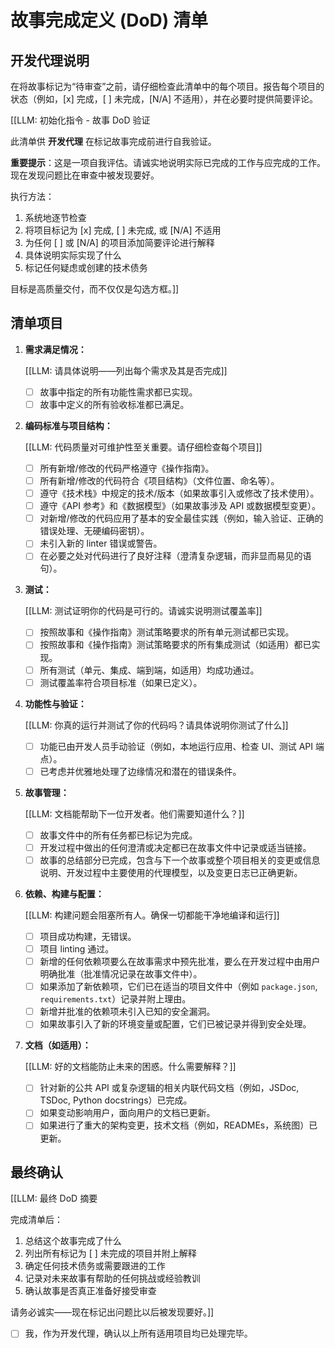 # 故事完成定义 (DoD) 清单

## 开发代理说明

在将故事标记为“待审查”之前，请仔细检查此清单中的每个项目。报告每个项目的状态（例如，[x] 完成，[ ] 未完成，[N/A] 不适用），并在必要时提供简要评论。

[[LLM: 初始化指令 - 故事 DoD 验证

此清单供 **开发代理** 在标记故事完成前进行自我验证。

**重要提示**：这是一项自我评估。请诚实地说明实际已完成的工作与应完成的工作。现在发现问题比在审查中被发现要好。

执行方法：

1.  系统地逐节检查
2.  将项目标记为 [x] 完成, [ ] 未完成, 或 [N/A] 不适用
3.  为任何 [ ] 或 [N/A] 的项目添加简要评论进行解释
4.  具体说明实际实现了什么
5.  标记任何疑虑或创建的技术债务

目标是高质量交付，而不仅仅是勾选方框。]]

## 清单项目

1.  **需求满足情况：**

    [[LLM: 请具体说明——列出每个需求及其是否完成]]

    - [ ] 故事中指定的所有功能性需求都已实现。
    - [ ] 故事中定义的所有验收标准都已满足。

2.  **编码标准与项目结构：**

    [[LLM: 代码质量对可维护性至关重要。请仔细检查每个项目]]

    - [ ] 所有新增/修改的代码严格遵守《操作指南》。
    - [ ] 所有新增/修改的代码符合《项目结构》（文件位置、命名等）。
    - [ ] 遵守《技术栈》中规定的技术/版本（如果故事引入或修改了技术使用）。
    - [ ] 遵守《API 参考》和《数据模型》（如果故事涉及 API 或数据模型变更）。
    - [ ] 对新增/修改的代码应用了基本的安全最佳实践（例如，输入验证、正确的错误处理、无硬编码密钥）。
    - [ ] 未引入新的 linter 错误或警告。
    - [ ] 在必要之处对代码进行了良好注释（澄清复杂逻辑，而非显而易见的语句）。

3.  **测试：**

    [[LLM: 测试证明你的代码是可行的。请诚实说明测试覆盖率]]

    - [ ] 按照故事和《操作指南》测试策略要求的所有单元测试都已实现。
    - [ ] 按照故事和《操作指南》测试策略要求的所有集成测试（如适用）都已实现。
    - [ ] 所有测试（单元、集成、端到端，如适用）均成功通过。
    - [ ] 测试覆盖率符合项目标准（如果已定义）。

4.  **功能性与验证：**

    [[LLM: 你真的运行并测试了你的代码吗？请具体说明你测试了什么]]

    - [ ] 功能已由开发人员手动验证（例如，本地运行应用、检查 UI、测试 API 端点）。
    - [ ] 已考虑并优雅地处理了边缘情况和潜在的错误条件。

5.  **故事管理：**

    [[LLM: 文档能帮助下一位开发者。他们需要知道什么？]]

    - [ ] 故事文件中的所有任务都已标记为完成。
    - [ ] 开发过程中做出的任何澄清或决定都已在故事文件中记录或适当链接。
    - [ ] 故事的总结部分已完成，包含与下一个故事或整个项目相关的变更或信息说明、开发过程中主要使用的代理模型，以及变更日志已正确更新。

6.  **依赖、构建与配置：**

    [[LLM: 构建问题会阻塞所有人。确保一切都能干净地编译和运行]]

    - [ ] 项目成功构建，无错误。
    - [ ] 项目 linting 通过。
    - [ ] 新增的任何依赖项要么在故事需求中预先批准，要么在开发过程中由用户明确批准（批准情况记录在故事文件中）。
    - [ ] 如果添加了新依赖项，它们已在适当的项目文件中（例如 `package.json`, `requirements.txt`）记录并附上理由。
    - [ ] 新增并批准的依赖项未引入已知的安全漏洞。
    - [ ] 如果故事引入了新的环境变量或配置，它们已被记录并得到安全处理。

7.  **文档（如适用）：**

    [[LLM: 好的文档能防止未来的困惑。什么需要解释？]]

    - [ ] 针对新的公共 API 或复杂逻辑的相关内联代码文档（例如，JSDoc, TSDoc, Python docstrings）已完成。
    - [ ] 如果变动影响用户，面向用户的文档已更新。
    - [ ] 如果进行了重大的架构变更，技术文档（例如，READMEs，系统图）已更新。

## 最终确认

[[LLM: 最终 DoD 摘要

完成清单后：

1.  总结这个故事完成了什么
2.  列出所有标记为 [ ] 未完成的项目并附上解释
3.  确定任何技术债务或需要跟进的工作
4.  记录对未来故事有帮助的任何挑战或经验教训
5.  确认故事是否真正准备好接受审查

请务必诚实——现在标记出问题比以后被发现要好。]]

- [ ] 我，作为开发代理，确认以上所有适用项目均已处理完毕。
